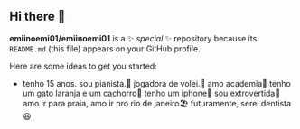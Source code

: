 ## Hi there 👋


**emiinoemi01/emiinoemi01** is a ✨ _special_ ✨ repository because its `README.md` (this file) appears on your GitHub profile.

Here are some ideas to get you started:

- tenho 15 anos.
 sou pianista.🎹
jogadora de volei.🏐
amo academia💪
tenho um gato laranja e um cachorro🙌
tenho um iphone👅
sou extrovertida👀
amo ir para praia, amo ir pro rio de janeiro🏖️
futuramente, serei dentista😆

